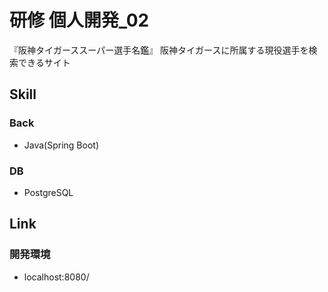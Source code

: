 # 研修 個人開発_02
『阪神タイガーススーパー選手名鑑』
阪神タイガースに所属する現役選手を検索できるサイト

## Skill
### Back
- Java(Spring Boot)
### DB
- PostgreSQL

## Link
### 開発環境
- localhost:8080/
